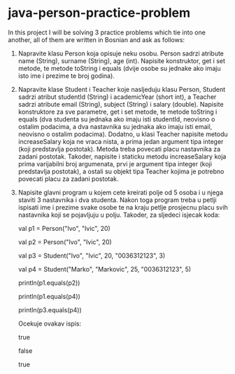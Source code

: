 # java-person-practice-problem

In this project I will be solving 3 practice
problems which tie into one another, all of
them are written in Bosnian and ask as follows:

1. Napravite klasu Person koja opisuje neku osobu. Person sadrzi atribute
   name (String), surname (String), age (int). Napisite konstruktor, get
   i set metode, te metode toString i equals (dvije osobe su jednake ako
   imaju isto ime i prezime te broj godina).


2. Napravite klase Student i Teacher koje nasljeduju klasu Person, Student
   sadrzi atribut studentId (String) i academicYear (short int), a Teacher
   sadrzi atribute email (String), subject (String) i salary (double).
   Napisite konstruktore za sve parametre, get i set metode, te metode
   toString i equals (dva studenta su jednaka ako imaju isti studentId,
   neovisno o ostalim podacima, a dva nastavnika su jednaka ako imaju isti
   email, neovisno o ostalim podacima). Dodatno, u klasi Teacher napisite
   metodu increaseSalary koja ne vraca nista, a prima jedan argument tipa
   integer (koji predstavlja postotak). Metoda treba povecati placu nastavnika
   za zadani postotak. Takoder, napisite i staticku metodu increaseSalary
   koja prima varijabilni broj argumenata, prvi je argument tipa integer
   (koji predstavlja postotak), a ostali su objekt tipa Teacher kojima je
   potrebno povecati placu za zadani postotak.


3. Napisite glavni program u kojem cete kreirati polje od 5 osoba
   i u njega staviti 3 nastavnika i dva studenta. Nakon toga program
   treba u petlji ispisati ime i prezime svake osobe te na kraju
   petlje prosjecnu placu svih nastavnika koji se pojavljuju u polju.
   Takoder, za sljedeci isjecak koda:

   val p1 = Person("Ivo", "Ivic", 20)

   val p2 = Person("Ivo", "Ivic", 20)

   val p3 = Student("Ivo", "Ivic", 20, "0036312123", 3)

   val p4 = Student("Marko", "Markovic", 25, "0036312123", 5)

   println(p1.equals(p2))

   println(p1.equals(p4))

   println(p3.equals(p4))

   Ocekuje ovakav ispis:

   true

   false

   true